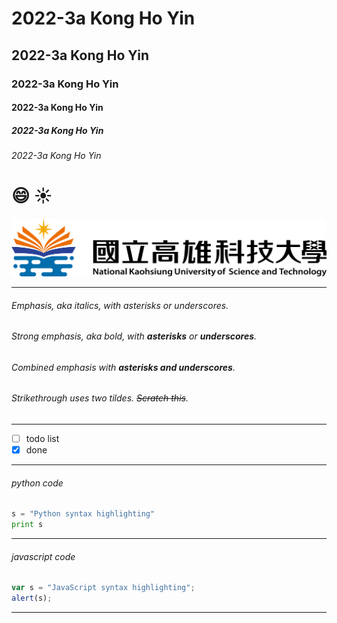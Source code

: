 # 2022-3a Kong Ho Yin
## 2022-3a Kong Ho Yin
### 2022-3a Kong Ho Yin
#### 2022-3a Kong Ho Yin
##### 2022-3a Kong Ho Yin
###### 2022-3a Kong Ho Yin

# 😄 ☀️ 

![nkust](nkust.png "nkust")

---

###### Emphasis, aka *italics*, with *asterisks* or *underscores*.
###### Strong emphasis, aka bold, with **asterisks** or **underscores**.
###### Combined emphasis with **asterisks and underscores**.
###### Strikethrough uses two tildes. ~~Scratch this~~.

---
- [ ] todo list
- [x] done 

---
###### python code
```python
s = "Python syntax highlighting"
print s
```

---
###### javascript code
```javascript
var s = "JavaScript syntax highlighting";
alert(s);
```
---
